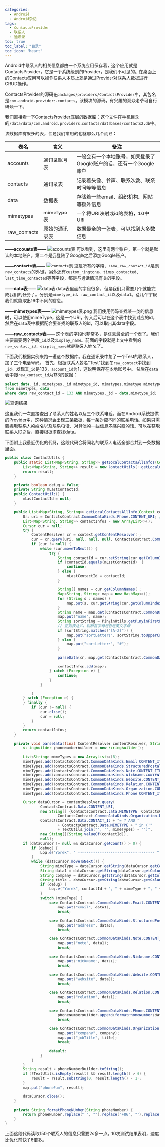 ```yaml
---
categories:
  - Android
  - Android杂记
tags:
  - ContactsProvider
  - 联系人
  - 通讯录
toc: true
toc_label: "目录"
toc_icon: "heart"
---
```


Android中联系人的相关信息都由一个系统应用保存着，这个应用就是ContactsProvider，它是一个系统级别的Provider，是我们不可见的。在桌面上的Contacts应用可以操作联系人本质上就是通过Provider对联系人数据进行CRUD操作。

ContactsProvider的源码在`packages/providers/ContactsProvider`中，其包名是`com.android.providers.contacts`。该模块的源码，有兴趣的观众老爷可自行研读一下。

我们直接看一下ContactsProvider底层的数据库：这个文件在手机目录的`/data/data/com.android.providers.contacts/databases/contacts2.db`中。

该数据库有很多的表，但是我们常用的也就那么几个而已：

| 表名 | 含义 | 备注 |
| ------ | ------ | ------ |
| accounts | 通讯录账号表 | 一般会有一个本地账号，如果登录了Google账户的话，还有一个Google账户 |
| contacts | 通讯录表 | 记录着头像、铃声、联系次数、联系时间等等信息 |
| data | 数据表 | 存储着一些email、组织机构、网站等额外信息 |
| mimetypes | mimeType表 | 一个将URI映射成id的表格，16中URI |
| raw_contacts | 原始的通讯录表 | 数据最全的一张表，可以找到大多数信息 |

**——accounts表——**
![accounts表](http://upload-images.jianshu.io/upload_images/2525608-a095e74e6a65df45.png?imageMogr2/auto-orient/strip%7CimageView2/2/w/1240)
可以看到，这里有两个账户，第一个就是默认的本地账户。第二个是我登陆了Google之后添加Google账户。

**——contacts表——**
![contacts表](http://upload-images.jianshu.io/upload_images/2525608-af0df9b0efb348cc.png?imageMogr2/auto-orient/strip%7CimageView2/2/w/1240)
这是所有的字段，`name_raw_contact_id`是表`raw_contacts`的外键，另外还有`custom_ringtone`、`times_contacted`、`last_time_contacted`等等字段，都是与通话情况有关的字段。

**——data表——**
![data表](http://upload-images.jianshu.io/upload_images/2525608-c18d63d298bb2781.png?imageMogr2/auto-orient/strip%7CimageView2/2/w/1240)
data表里面的字段很多，但是我们只需要几个就能完成我们的任务了。分别是`mimetype_id`、`raw_contact_id`以及`data1`。这几个字段我们就能取出16中不同的信息。

**——mimetypes表——**
![mimetypes表.png](http://upload-images.jianshu.io/upload_images/2525608-43dcba66465a84cb.png?imageMogr2/auto-orient/strip%7CimageView2/2/w/1240)
我们使用代码查找某一类的信息时，可以使用mimeType，这是一个URI，传入后可以在这个表中找到对应的id，然后在`data`表中根据配合要查找的联系人的id，可以取出其data字段。

**——raw_contacts表——**
这个表的字段也非常多，是信息最全的一个表了。我们主要需要两个字段`_id`以及`display_name`。前面的字段就是上文中看到的`raw_contact_id`，`display_name`就是联系人姓名了。

下面我们根据实例来跑一遍这个数据库。我在通讯录中加了一个Test的联系人，加了三个电话号码。
首先，根据联系人姓名"Test"找到在`raw_contact`中找到`_id`。发现其`_id`是133，`account_id`为1，这说明保存在本地账号中。
然后在`data`表中搜`raw_contact_id`为133的数据：
```sql
select data._id, mimetypes._id mimetype_id, mimetypes.mimetype mimetypes, data.raw_contact_id, data.data1
from mimetypes, data
where data.raw_contact_id = 133 AND mimetypes._id = data.mimetype_id;
```
![查询结果](http://upload-images.jianshu.io/upload_images/2525608-d21ee4db2068d36c.png?imageMogr2/auto-orient/strip%7CimageView2/2/w/1240)

这里我们一次直接查出了联系人的姓名以及三个联系电话。而在Android系统提供的Provider中，这种情况会出现三条数据，每一条对应不同的联系电话。如果只需要提取联系人的姓名以及联系电话，对其他的一些信息不感兴趣的话。可以在获取联系人ID之后，直接根据ID查找data。

下面附上我最近优化的代码，这段代码会将同名的联系人电话全部合并到一条数据里面。

```java
public class ContactUtils {
    public static List<Map<String, String>> getLocalContactsAllInfos(Context context) {
        List<Map<String, String>> result = new ContactUtils().getLocalContactsAllInfo(context);
        return result;
    }

    private boolean debug = false;
    private String mLastContactId;
    public ContactUtils() {
        mLastContactId = null;
    }

    public List<Map<String, String>> getLocalContactsAllInfo(Context context) {
        Uri uri = ContactsContract.CommonDataKinds.Phone.CONTENT_URI; // 联系人Uri；
        List<Map<String, String>> contactInfos = new ArrayList<>();
        Cursor cur = null;
        try {
            ContentResolver cr = context.getContentResolver();
            cur = cr.query(uri, null, null, null, ContactsContract.CommonDataKinds.Phone.CONTACT_ID);
            if (cur != null) {
                while (cur.moveToNext()) {
                    try {
                        String contactId = cur.getString(cur.getColumnIndex(ContactsContract.CommonDataKinds.Phone.CONTACT_ID));
                        if (contactId.equals(mLastContactId)) {
                            continue;
                        } else {
                            mLastContactId = contactId;
                        }

                        String[] names = cur.getColumnNames();
                        Map<String, String> map = new HashMap<>();
                        for (String s : names) {
                            map.put(s, cur.getString(cur.getColumnIndex(s)));
                        }
                        String name = map.get(ContactsContract.CommonDataKinds.Phone.DISPLAY_NAME);
                        map.put("name", name);
                        String sortString = PinyinUtils.getPinyinFirstLetter(name).toUpperCase(Locale.getDefault());
                        // 正则表达式，判断首字母是否是英文字母
                        if (sortString.matches("[A-Z]")) {
                            map.put("sortLetters", sortString.toUpperCase(Locale.getDefault()));
                        } else {
                            map.put("sortLetters", "#");
                        }

                        parseData(cr, map.get(ContactsContract.CommonDataKinds.Phone.CONTACT_ID), map);

                        contactInfos.add(map);
                    } catch (Exception e) {
                        continue;
                    }
                }

            }
        } catch (Exception e) {
        } finally {
            if (cur != null) {
                cur.close();
                cur = null;
            }
        }
        return contactInfos;
    }

    private void parseData(final ContentResolver contentResolver, String contactId, Map<String, String> map) {
        StringBuilder phoneNumberBuilder = new StringBuilder();

        List<String> mimeTypes = new ArrayList<>(8);
        mimeTypes.add(ContactsContract.CommonDataKinds.Email.CONTENT_ITEM_TYPE); // email
        mimeTypes.add(ContactsContract.CommonDataKinds.StructuredPostal.CONTENT_ITEM_TYPE); // address
        mimeTypes.add(ContactsContract.CommonDataKinds.Note.CONTENT_ITEM_TYPE); // note
        mimeTypes.add(ContactsContract.CommonDataKinds.Nickname.CONTENT_ITEM_TYPE); // nickname
        mimeTypes.add(ContactsContract.CommonDataKinds.Website.CONTENT_ITEM_TYPE); // website
        mimeTypes.add(ContactsContract.CommonDataKinds.Relation.CONTENT_ITEM_TYPE); // relation
        mimeTypes.add(ContactsContract.CommonDataKinds.Organization.CONTENT_ITEM_TYPE); // company & jobTitle
        mimeTypes.add(ContactsContract.CommonDataKinds.Phone.CONTENT_ITEM_TYPE); // phoneNum

        Cursor dataCursor = contentResolver.query(
                ContactsContract.Data.CONTENT_URI,
                new String[] {ContactsContract.Data.MIMETYPE, ContactsContract.Data.DATA1,
                        ContactsContract.CommonDataKinds.Organization.DATA, ContactsContract.CommonDataKinds.Organization.TITLE},
                ContactsContract.Data.CONTACT_ID + "= ? AND "
                        + ContactsContract.Data.MIMETYPE + " in ('"
                        + TextUtils.join("', '", mimeTypes) + "')",
                new String[]{String.valueOf(contactId)},
                null);
        if (dataCursor != null && dataCursor.getCount() > 0) {
            if (debug) {
                Log.e("Yorek", " ----------------------------------- " + contactId + " -- " + map.get("name") + "------------------------------");
            }
            while (dataCursor.moveToNext()) {
                String mimeType = dataCursor.getString(dataCursor.getColumnIndex(ContactsContract.Data.MIMETYPE));
                String data1 = dataCursor.getString(dataCursor.getColumnIndex(ContactsContract.Data.DATA1));
                String company = dataCursor.getString(dataCursor.getColumnIndex(ContactsContract.CommonDataKinds.Organization.DATA));
                String title = dataCursor.getString(dataCursor.getColumnIndex(ContactsContract.CommonDataKinds.Organization.TITLE));
                if (debug) {
                    Log.e("Yorek", contactId + ", " + mimeType + ", " + data1 + ", " + company + ", " + title);
                }
                switch (mimeType) {
                    case ContactsContract.CommonDataKinds.Email.CONTENT_ITEM_TYPE:
                        map.put("email", data1);
                        break;

                    case ContactsContract.CommonDataKinds.StructuredPostal.CONTENT_ITEM_TYPE:
                        map.put("address", data1);
                        break;

                    case ContactsContract.CommonDataKinds.Note.CONTENT_ITEM_TYPE:
                        map.put("note", data1);
                        break;

                    case ContactsContract.CommonDataKinds.Nickname.CONTENT_ITEM_TYPE:
                        map.put("nickName", data1);
                        break;

                    case ContactsContract.CommonDataKinds.Website.CONTENT_ITEM_TYPE:
                        map.put("website", data1);
                        break;

                    case ContactsContract.CommonDataKinds.Relation.CONTENT_ITEM_TYPE:
                        map.put("relation", data1);
                        break;

                    case ContactsContract.CommonDataKinds.Phone.CONTENT_ITEM_TYPE:
                        phoneNumberBuilder.append(formatPhoneNUmber(data1)).append(",");
                        break;

                    case ContactsContract.CommonDataKinds.Organization.CONTENT_ITEM_TYPE:
                        map.put("company", company);
                        map.put("jobTitle", title);
                        break;

                    default:
                }
            }
        }
        String result = phoneNumberBuilder.toString();
        if (!TextUtils.isEmpty(result) && result.length() > 0) {
            result = result.substring(0, result.length() - 1);
        }
        map.put("phoneNum", result);

        dataCursor.close();
    }

    private String formatPhoneNUmber(String phoneNumber) {
        return phoneNumber.replace(" ", "").replace("+86", "").replace("0086", "");
    }
}
```
上面这段代码读取150个联系人的信息只需要2s多一点。10次测试结果表明，速度比优化前快了6倍多。
